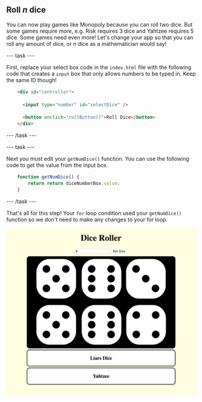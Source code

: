 ## Roll *n* dice

You can now play games like Monopoly because you can roll two dice. But some games require more, e.g. Risk requires 3 dice and Yahtzee requires 5 dice. Some games need even more! Let's change your app so that you can roll any amount of dice, or *n* dice as a mathematician would say!

--- task ---

First, replace your select box code in the `index.html` file with the following code that creates a `input` box that only allows numbers to be typed in. Keep the same ID though!

```html
    <div id="controller">

      <input type="number" id="selectDice" />

      <button onclick="rollButton()">Roll Dice</button>
    </div>
```

--- /task ---

--- task ---

Next you must edit your `getNumDice()` function. You can use the following code to get the value from the input box.

```javascript
    function getNumDice() {
        return return diceNumberBox.value;
    }
```

--- /task ---

That's all for this step! Your `for` loop condition used your `getNumDice()` function so we don't need to make any changes to your for loop.

![Image of the project at the end of this step](images/step5Image.png)